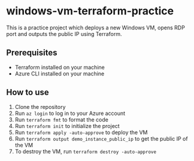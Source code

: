 # windows-vm-terraform-practice

This is a practice project which deploys a new Windows VM, opens RDP port and outputs the public IP using Terraform.

## Prerequisites

- Terraform installed on your machine
- Azure CLI installed on your machine

## How to use

1. Clone the repository
2. Run `az login` to log in to your Azure account
3. Run `terraform fmt` to format the code
4. Run `terraform init` to initialize the project
5. Run `terraform apply -auto-approve` to deploy the VM
6. Run `terraform output demo_instance_public_ip` to get the public IP of the VM
7. To destroy the VM, run `terraform destroy -auto-approve`

